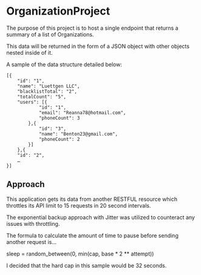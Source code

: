 # OrganizationProject


The purpose of this project is to host a single endpoint that returns a summary of a list of Organizations.

This data will be returned in the form of a JSON object with other objects nested inside of it. 

A sample of the data structure detailed below:

```
[{
	"id": "1",
	"name": "Luettgen LLC",
	"blacklistTotal": "2",
	"totalCount": "5",
	"users": [{
			"id": "1",
			"email": "Reanna78@hotmail.com",
			"phoneCount": 3
		},{
			"id": "3",
			"name": "Benton23@gmail.com",
			"phoneCount": 2
		}]
	},{
	"id": "2",
	…
}]  
```

## Approach

This application gets its data from another RESTFUL resource which throttles its API limit to 15 requests in 20 second intervals.

The exponential backup approach with Jitter was utilized to counteract any issues with throttling.

The formula to calculate the amount of time to pause before sending another request is... 

sleep = random_between(0, min(cap, base * 2 ** attempt))

I decided that the hard cap in this sample would be 32 seconds.


